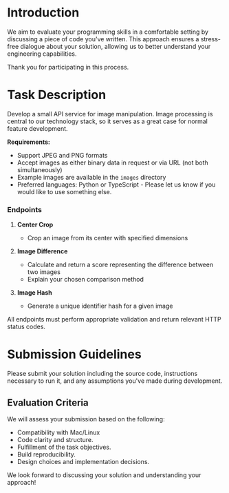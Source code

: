 # Introduction

We aim to evaluate your programming skills in a comfortable setting by discussing a piece of code you've written. This approach ensures a stress-free dialogue about your solution, allowing us to better understand your engineering capabilities.

Thank you for participating in this process.

# Task Description

Develop a small API service for image manipulation. Image processing is central to our technology stack, so it serves as a great case for normal feature development.

**Requirements:**
- Support JPEG and PNG formats
- Accept images as either binary data in request or via URL (not both simultaneously)
- Example images are available in the `images` directory
- Preferred languages: Python or TypeScript - Please let us know if you would like to use something else.

### Endpoints

1. **Center Crop**
   - Crop an image from its center with specified dimensions

2. **Image Difference**
   - Calculate and return a score representing the difference between two images
   - Explain your chosen comparison method

3. **Image Hash**
   - Generate a unique identifier hash for a given image

All endpoints must perform appropriate validation and return relevant HTTP status codes.

# Submission Guidelines

Please submit your solution including the source code, instructions necessary to run it, and any assumptions you've made during development.

## Evaluation Criteria

We will assess your submission based on the following:

- Compatibility with Mac/Linux
- Code clarity and structure.
- Fulfillment of the task objectives.
- Build reproducibility.
- Design choices and implementation decisions.

We look forward to discussing your solution and understanding your approach!
